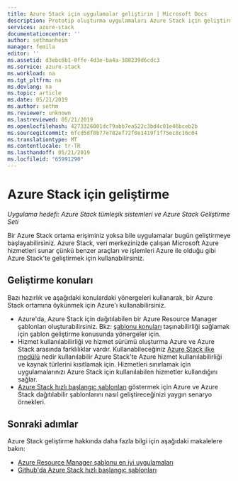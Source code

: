```yaml
---
title: Azure Stack için uygulamalar geliştirin | Microsoft Docs
description: Prototip oluşturma uygulamaları Azure Stack için geliştirme konuları
services: azure-stack
documentationcenter: ''
author: sethmanheim
manager: femila
editor: ''
ms.assetid: d3ebc6b1-0ffe-4d3e-ba4a-388239d6cdc3
ms.service: azure-stack
ms.workload: na
ms.tgt_pltfrm: na
ms.devlang: na
ms.topic: article
ms.date: 05/21/2019
ms.author: sethm
ms.reviewer: unknown
ms.lastreviewed: 05/21/2019
ms.openlocfilehash: 4273326001dc79abb7ea522c3bd4c01e46bceb2b
ms.sourcegitcommit: 6fcd5df8b77e782ef72f0e1419f1f75ec8c16c04
ms.translationtype: MT
ms.contentlocale: tr-TR
ms.lasthandoff: 05/21/2019
ms.locfileid: "65991290"
---
```

# <a name="develop-for-azure-stack"></a>Azure Stack için geliştirme

*Uygulama hedefi: Azure Stack tümleşik sistemleri ve Azure Stack Geliştirme Seti*

Bir Azure Stack ortama erişiminiz yoksa bile uygulamalar bugün geliştirmeye başlayabilirsiniz. Azure Stack, veri merkezinizde çalışan Microsoft Azure hizmetleri sunar çünkü benzer araçları ve işlemleri Azure ile olduğu gibi Azure Stack'te geliştirmek için kullanabilirsiniz.

## <a name="development-considerations"></a>Geliştirme konuları

Bazı hazırlık ve aşağıdaki konulardaki yönergeleri kullanarak, bir Azure Stack ortamına öykünmek için Azure'ı kullanabilirsiniz.

* Azure'da, Azure Stack için dağıtılabilen bir Azure Resource Manager şablonları oluşturabilirsiniz. Bkz: [şablonu konuları](azure-stack-develop-templates.md) taşınabilirliği sağlamak için şablon geliştirme konusunda yönergeler için.
* Hizmet kullanılabilirliği ve hizmet sürümü oluşturma Azure ve Azure Stack arasında farklılıklar vardır. Kullanabileceğiniz [Azure Stack ilke modülü](azure-stack-policy-module.md) nedir kullanılabilir Azure Stack'te Azure hizmet kullanılabilirliği ve kaynak türlerini kısıtlamak için. Hizmetleri sınırlamak için uygulamalarınızı Azure Stack için kullanılabilen hizmetler kullandığını sağlar.
* [Azure Stack hızlı başlangıç şablonları](https://github.com/Azure/AzureStack-QuickStart-Templates) göstermek için Azure ve Azure Stack dağıtılabilir şablonlarını nasıl geliştireceğinizi yaygın senaryo örnekleri.

## <a name="next-steps"></a>Sonraki adımlar

Azure Stack geliştirme hakkında daha fazla bilgi için aşağıdaki makalelere bakın:

* [Azure Resource Manager şablonu en iyi uygulamaları](azure-stack-develop-templates.md)
* [Github'da Azure Stack hızlı başlangıç şablonları](https://github.com/Azure/AzureStack-QuickStart-Templates)